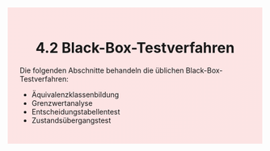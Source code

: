 <div class="rounded-lg border shadow-sm" style="background: linear-gradient(135deg,#fde4e4 0%,#fce4e4 100%); padding: 24px; border-color: #fda4af">
  <header style="margin-bottom:12px">
    <h1 class="text-2xl font-bold text-gray-900">4.2 Black-Box-Testverfahren</h1>
  </header>
  <article class="prose max-w-none">
    <p>Die folgenden Abschnitte behandeln die üblichen Black-Box-Testverfahren:</p>
    <ul>
      <li>Äquivalenzklassenbildung</li>
      <li>Grenzwertanalyse</li>
      <li>Entscheidungstabellentest</li>
      <li>Zustandsübergangstest</li>
    </ul>
  </article>
</div>
